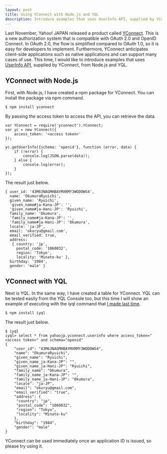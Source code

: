 ```yaml
---
layout: post
title: Using YConnect with Node.js and YQL
description: Introduce examples that uses UserInfo API, supplied by YConnect, from Node.js and YQL.
---
```


Last November, Yahoo! JAPAN released a product called [YConnect][yconnect].
This is a new authorization system that is compatible with OAuth 2.0 and
OpenID Connect. In OAuth 2.0, the flow is simplified compared to OAuth 1.0,
so it is easy for developers to implement. Furthermore, YConnect anticipates
client-side applications such as native applications and can support many
cases of use. This time, I would like to introduce examples that uses
[UserInfo API][userinfo-api], supplied by YConnect, from Node.js and YQL.

## YConnect with Node.js

First, with Node.js, I have created a npm package for YConnect. You can
install the package via npm command.

	$ npm install yconnect

By passing the access token to access the API, you can retrieve the data.

	var YConnect = require('yconnect').YConnect;
	var yc = new YConnect({
	    access_token: '<access token>'
	});
	
	yc.getUserInfo({schema: 'openid'}, function (error, data) {
	    if (!error) {
	        console.log(JSON.parse(data));
	    } else {
	        console.log(error);
	    }
	});

The result just below.

	{ user_id: '43M63NAGMHBAYMXRMY3WODOWS4',
	  name: 'OkumuraRyuichi',
	  given_name: 'Ryuichi',
	  'given_name#ja-Kana-JP': '',
	  'given_name#ja-Hani-JP': 'Ryuichi',
	  family_name: 'Okumura',
	  'family_name#ja-Kana-JP': '',
	  'family_name#ja-Hani-JP': 'Okumura',
	  locale: 'ja-JP',
	  email: 'okuryu@gmail.com',
	  email_verified: true,
	  address:
	   { country: 'jp',
	     postal_code: '1060032',
	     region: 'Tokyo',
	     locality: 'Minato-ku' },
	  birthday: '1984',
	  gender: 'male' }

## YConnect with YQL

Next is YQL. In the same way, I have created a table for YConnect. YQL can be
tested easily from the YQL Console too, but this time I will show an example
of executing with the iyql command that [I made last time][iyql-post].

	$ npm install iyql

The result just below.

	$ iyql
	iyql> select * from yahoojp.yconnect.userinfo where access_token="<access token>" and schema="openid"
	{
	    "user_id": "43M63NAGMHBAYMXRMY3WODOWS4",
	    "name": "OkumuraRyuichi",
	    "given_name": "Ryuichi",
	    "given_name_ja-Kana-JP": "",
	    "given_name_ja-Hani-JP": "Ryuichi",
	    "family_name": "Okumura",
	    "family_name_ja-Kana-JP": "",
	    "family_name_ja-Hani-JP": "Okumura",
	    "locale": "ja-JP",
	    "email": "okuryu@gmail.com",
	    "email_verified": "true",
	    "address": {
	     "country": "jp",
	     "postal_code": "1060032",
	     "region": "Tokyo",
	     "locality": "Minato-ku"
	    },
	    "birthday": "1984",
	    "gender": "male"
	}

YConnect can be used immediately once an application ID is issued, so please
try using it.

[yconnect]: http://developer.yahoo.co.jp/yconnect/
[userinfo-api]: http://developer.yahoo.co.jp/yconnect/userinfo.html
[iyql-post]: /2012/07/31/iyql-on-nodejs.html
